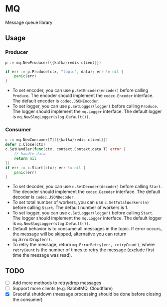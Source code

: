 # MQ
Message queue library


## Usage
### Producer
```go
p := mq.NewProducer({{kafka/redis client}})

if err := p.Produce(ctx, "topic", data); err != nil {
    panic(err)
}
```
- To set encoder, you can use `p.SetEncoder(encoder)` before calling `Produce`. The encoder should implement the `codec.Encoder` interface. The default encoder is `codec.JSONEncoder`.
- To set logger, you can use `p.SetLogger(logger)` before calling `Produce`. The logger should implement the `mq.Logger` interface. The default logger is `mq.NewSlogLogger(slog.Default())`.
### Consumer
```go
c := mq.NewConsumer[T]({{kafka/redis client}})
defer c.Close(ctx)
c.SetHandler(func(ctx, context.Context,data T) error {
    // handle data
    return nil
})
if err := c.Start(ctx); err != nil {
    panic(err)
}
```
- To set decoder, you can use `c.SetDecoder(decoder)` before calling `Start`. The decoder should implement the `codec.Decoder` interface. The default decoder is `codec.JSONDecoder`.
- To set total number of workers, you can use `c.SetTotalWorkers(n)` before calling `Start`. The default number of workers is 1.
- To set logger, you can use `c.SetLogger(logger)` before calling `Start`. The logger should implement the `mq.Logger` interface. The default logger is `mq.NewSlogLogger(slog.Default())`.
- Default behavior is to consume all messages in the topic. If error occurs, the message will be skipped, alternative you can return `mq.ErrorDrop(err)`.
- To retry the message, return `mq.ErrorRetry(err, retryCount)`, where `retryCount` is the number of times to retry the message (exclude first time the message was read). 

## TODO
- [ ] Add more methods to retry/drop messages
- [ ] Support more clients (e.g. RabbitMQ, Cloudflare)
- [x] Graceful shutdown (message processing should be done before closing the consumer)